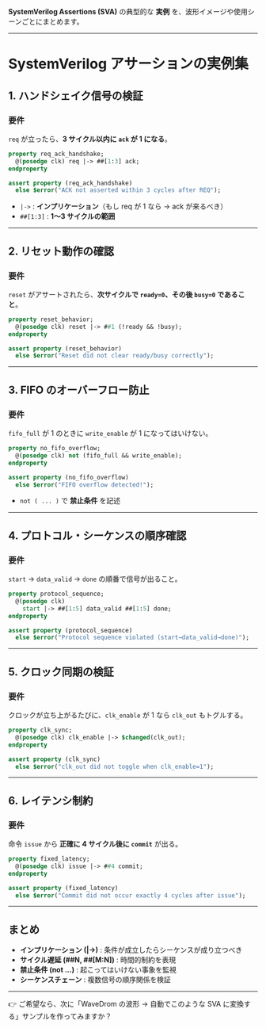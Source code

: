 **SystemVerilog Assertions (SVA)** の典型的な **実例** を、波形イメージや使用シーンごとにまとめます。

---

# SystemVerilog アサーションの実例集

## 1. ハンドシェイク信号の検証

### 要件

`req` が立ったら、**3 サイクル以内に `ack` が 1 になる**。

```systemverilog
property req_ack_handshake;
  @(posedge clk) req |-> ##[1:3] ack;
endproperty

assert property (req_ack_handshake)
  else $error("ACK not asserted within 3 cycles after REQ");
```

* `|->` : **インプリケーション**（もし req が 1 なら → ack が来るべき）
* `##[1:3]` : **1〜3 サイクルの範囲**

---

## 2. リセット動作の確認

### 要件

`reset` がアサートされたら、**次サイクルで `ready=0`、その後 `busy=0` であること**。

```systemverilog
property reset_behavior;
  @(posedge clk) reset |-> ##1 (!ready && !busy);
endproperty

assert property (reset_behavior)
  else $error("Reset did not clear ready/busy correctly");
```

---

## 3. FIFO のオーバーフロー防止

### 要件

`fifo_full` が 1 のときに `write_enable` が 1 になってはいけない。

```systemverilog
property no_fifo_overflow;
  @(posedge clk) not (fifo_full && write_enable);
endproperty

assert property (no_fifo_overflow)
  else $error("FIFO overflow detected!");
```

* `not ( ... )` で **禁止条件** を記述

---

## 4. プロトコル・シーケンスの順序確認

### 要件

`start` → `data_valid` → `done` の順番で信号が出ること。

```systemverilog
property protocol_sequence;
  @(posedge clk)
    start |-> ##[1:5] data_valid ##[1:5] done;
endproperty

assert property (protocol_sequence)
  else $error("Protocol sequence violated (start→data_valid→done)");
```

---

## 5. クロック同期の検証

### 要件

クロックが立ち上がるたびに、`clk_enable` が 1 なら `clk_out` もトグルする。

```systemverilog
property clk_sync;
  @(posedge clk) clk_enable |-> $changed(clk_out);
endproperty

assert property (clk_sync)
  else $error("clk_out did not toggle when clk_enable=1");
```

---

## 6. レイテンシ制約

### 要件

命令 `issue` から **正確に 4 サイクル後に `commit`** が出る。

```systemverilog
property fixed_latency;
  @(posedge clk) issue |-> ##4 commit;
endproperty

assert property (fixed_latency)
  else $error("Commit did not occur exactly 4 cycles after issue");
```

---

## まとめ

* **インプリケーション (|->)** : 条件が成立したらシーケンスが成り立つべき
* **サイクル遅延 (##N, ##\[M\:N])** : 時間的制約を表現
* **禁止条件 (not ...)** : 起こってはいけない事象を監視
* **シーケンスチェーン** : 複数信号の順序関係を検証

---

👉 ご希望なら、次に「WaveDrom の波形 → 自動でこのような SVA に変換する」サンプルを作ってみますか？
